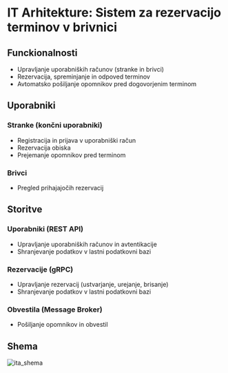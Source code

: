 # IT Arhitekture: Sistem za rezervacijo terminov v brivnici

## Funckionalnosti
- Upravljanje uporabniških računov (stranke in brivci)
- Rezervacija, spreminjanje in odpoved terminov
- Avtomatsko pošiljanje opomnikov pred dogovorjenim terminom

## Uporabniki 
### Stranke (končni uporabniki)
- Registracija in prijava v uporabniški račun
- Rezervacija obiska
- Prejemanje opomnikov pred terminom

### Brivci
- Pregled prihajajočih rezervacij

## Storitve
### Uporabniki (REST API)
- Upravljanje uporabniških računov in avtentikacije
- Shranjevanje podatkov v lastni podatkovni bazi

### Rezervacije (gRPC)
- Upravljanje rezervacij (ustvarjanje, urejanje, brisanje)
- Shranjevanje podatkov v lastni podatkovni bazi


### Obvestila (Message Broker)
- Pošiljanje opomnikov in obvestil

## Shema
![ita_shema](https://github.com/user-attachments/assets/b0d9ce78-0a20-4dd3-90b4-7100284e92fc)

